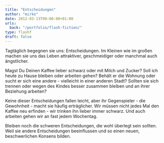 ```yaml
---
title: "Entscheidungen"
author: "mirko"
date: 2012-03-13T00:00:00+01:00
urls:
  back: "/portfolio/flash-fiction/"
type: flashf
draft: false
---
```


Tagtäglich begegnen sie uns: Entscheidungen. Im Kleinen wie im großen machen sie uns das Leben attraktiver, geschmeidiger oder manchmal auch ängstlicher.

Magst Du Deinen Kaffee lieber schwarz oder mit Milch und Zucker? Soll ich heute zu Hause bleiben oder arbeiten gehen? Behält er die Wohnung oder sucht er sich eine andere - vielleicht in einer anderen Stadt? Sollten sie sich trennen oder wegen des Kindes besser zusammen bleiben und an ihrer Beziehung arbeiten?

Keine dieser Entscheidungen fallen leicht, aber ihr Gegenspieler - die Gewohnheit - macht sie häufig erträglicher. Wir müssen nicht jedes Mal den Kaffee neu erfinden - wir trinken ihn lieber immer schwarz. Und auch arbeiten gehen wir an fast jedem Wochentag.

Bleiben noch die schweren Entscheidungen, die wohl überlegt sein sollten. Weil sie andere Entscheidungen beeinflussen und so einen neuen, beschwerlichen Konsens bilden.
